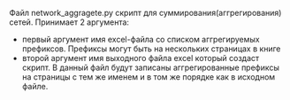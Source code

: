 Файл network_aggragete.py скрипт для суммирования(аггрегирования) сетей. Принимает 2 аргумента:
- первый аргумент имя excel-файла со списком аггрегируемых префиксов. Префиксы могут быть на нескольких страницах в книге
- второй аргумент имя выходного файла excel который создаст скрипт. В данный файл будут записаны аггрегированные префиксы на страницы 
с тем же именем и в том же порядке как в исходном файле.
